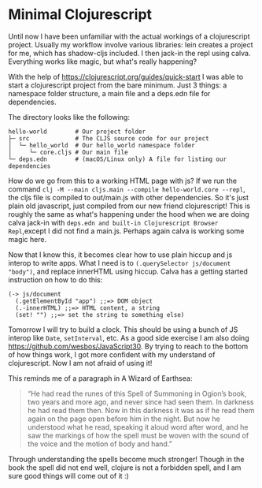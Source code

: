 # Minimal Clojurescript

Until now I have been unfamiliar with the actual workings of a clojurescript project. Usually my workflow involve various libraries: lein creates a project for me, which has
shadow-cljs included. I then jack-in the repl using calva. Everything works like magic, but what's really happening?

With the help of https://clojurescript.org/guides/quick-start I was able to start a clojurescript project from the bare minimum. Just 3 things: a namespace folder structure, a main file and a deps.edn file for dependencies.

The directory looks like the following:
```
hello-world        # Our project folder
├─ src             # The CLJS source code for our project
│  └─ hello_world  # Our hello_world namespace folder
│     └─ core.cljs # Our main file
└─ deps.edn        # (macOS/Linux only) A file for listing our dependencies
```

How do we go from this to a working HTML page with js? If we run the command `clj -M --main cljs.main --compile hello-world.core --repl`, the cljs file is compiled to out/main.js with other dependencies. So it's just plain old javascript, just compiled from our new friend clojurescript! This is roughly the same as what's happening under the hood when we are doing calva jack-in with `deps.edn and built-in Clojurescript Browser Repl`,except I did not find a main.js. Perhaps again calva is working some magic here.

Now that I know this, it becomes clear how to use plain hiccup and js interop to write apps. What I need is to `(.querySelector js/document "body")`, and replace innerHTML using hiccup.
Calva has a getting started instruction on how to do this:
```clojurescript
(-> js/document
  (.getElementById "app") ;;=> DOM object
  (.-innerHTML) ;;=> HTML content, a string
  (set! "") ;;=> set the string to something else)
```

Tomorrow I will try to build a clock. This should be using a bunch of JS interop like `Date`, `setInterval`, etc. As a good side exercise I am also doing https://github.com/wesbos/JavaScript30. By trying to reach to the bottom of how things work, I got more confident with my understand of clojurescript. Now I am not afraid of using it!

This reminds me of a paragraph in A Wizard of Earthsea: 
> “He had read the runes of this Spell of Summoning in Ogion’s book, two years and more ago, and never since had seen them. In darkness he had read them then. Now in this darkness it was as if he read them again on the page open before him in the night. But now he understood what he read, speaking it aloud word after word, and he saw the markings of how the spell must be woven with the sound of the voice and the motion of body and hand.”

Through understanding the spells become much stronger! Though in the book the spell did not end well, clojure is not a forbidden spell, and I am sure good things will come out of it :)
